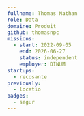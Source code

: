 ```yaml
---
fullname: Thomas Nathan
role: Data
domaine: Produit
github: thomasnpc
missions:
  - start: 2022-09-05
    end: 2026-06-27
    status: independent
    employer: DINUM
startups:
  - recosante
previously:
  - locatio
badges:
  - segur
---
```



